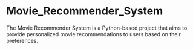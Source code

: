 # Movie_Recommender_System
The Movie Recommender System is a Python-based project that aims to provide personalized movie recommendations to users based on their preferences.
